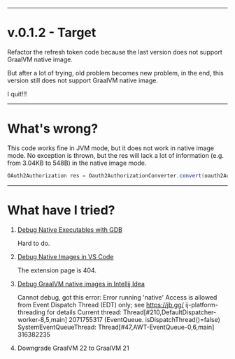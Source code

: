   
---

# v.0.1.2 - Target

Refactor the refresh token code because the last version does not support GraalVM native image.

But after a lot of trying, old problem becomes new problem, in the end, this version still does not support GraalVM native image.

I quit!!!

---

# What's wrong?

This code works fine in JVM mode, but it does not work in native image mode. No exception is thrown, but the res will lack a lot of information (e.g. from 3.04KB to 548B) in the native image mode.

```java
OAuth2Authorization res = Oauth2AuthorizationConverter.convert(oauth2AuthorizationPo);
```

---

# What have I tried?

1. [Debug Native Executables with GDB](https://www.graalvm.org/22.2/reference-manual/native-image/guides/debug-native-image-process/)

   Hard to do.

2. [Debug Native Images in VS Code](https://www.graalvm.org/22.0/tools/vscode/graalvm-extension/debugging-native-image/)

   The extension page is 404.

3. [Debug GraalVM native images in Intellij Idea](https://www.jetbrains.com/help/idea/debug-graalvm-native.html)

   Cannot debug, got this error: Error running 'native' Access is allowed from Event Dispatch Thread (EDT) only; see https://jb.gg/ ij-platform-threading for details Current thread: Thread[#210,DefaultDispatcher-worker-8,5,main] 2071755317 (EventQueue. isDispatchThread()=false) SystemEventQueueThread: Thread[#47,AWT-EventQueue-0,6,main] 316382235

4. Downgrade GraalVM 22 to GraalVM 21
